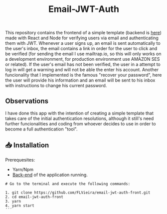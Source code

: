 <h1 align="center">
Email-JWT-Auth
</h1>

<br />

This repository contains the frontend of a simple template (backend is [here](https://github.com/FLVieira/email-jwt-auth-backend))
made with React and Node for verifying users via email and authenticating them with JWT. Whenever a user signs
up, an email is sent automatically to the user's inbox, the email contains a link in order for the user to click and be 
verified (for sending the email I use mailtrap.io, so this will only works on a development environment, for production 
environment use AMAZON SES or related). If the user's email has not been verified, the user in a attempt to log in will get a warning and will 
not be able the enter his account. Another funcionality that I implemented is the famous "recover your password", here the 
user will provide his information and an email will be sent to his inbox with instructions to change his current password.

## Observations

I have done this app with the intention of creating a simple template that takes care of the initial authentication resolutions,
although it still's need further funcionalities and coding from whoever decides to use in order to become a full authentication
"tool".

## 📥  Installation 

Prerequesites:

- Yarn/Npm
- [Back-end](https://github.com/FLVieira/email-jwt-auth-backend-api) of the application running.

```
# Go to the terminal and execute the following commands:

1. git clone https://github.com/FLVieira/email-jwt-auth-front.git
2. cd email-jwt-auth-front
3. yarn 
4. yarn start
´´´






